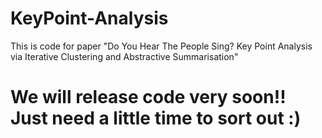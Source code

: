 # KeyPoint-Analysis
This is code for paper "Do You Hear The People Sing? Key Point Analysis via Iterative Clustering and Abstractive Summarisation"

# We will release code very soon!! Just need a little time to sort out :)

